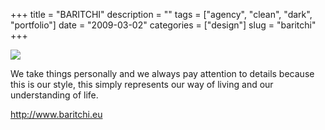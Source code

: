 +++
title = "BARITCHI"
description = ""
tags = ["agency", "clean", "dark", "portfolio"]
date = "2009-03-02"
categories = ["design"]
slug = "baritchi"
+++


 

  <div id="screens-thumbs" class="clearfix">
    <div class="txt-center" id="design-submission"><a href="http://www.baritchi.eu/"><img id='bluga-thumbnail-1512' class='bluga-thumbnail large' src='http://media.konigi.com/bluga/
wt49ab921a5c21b.jpg'/></a></div>  
  </div>   
<p>We take things personally and we always pay attention to details because this is our style, this simply represents our way of living and our understanding of life.</p>
<p><a href="http://www.baritchi.eu/">http://www.baritchi.eu</a></p>




